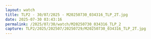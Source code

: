 ```yaml
---
layout: watch
title: TLP2 - 30/07/2025 - M20250730_034316_TLP_2T.jpg
date: 2025-07-30 03:43:16
permalink: /2025/07/30/watch/M20250730_034316_TLP_2
capture: TLP2/2025/202507/20250729/M20250730_034316_TLP_2T.jpg
---
```


